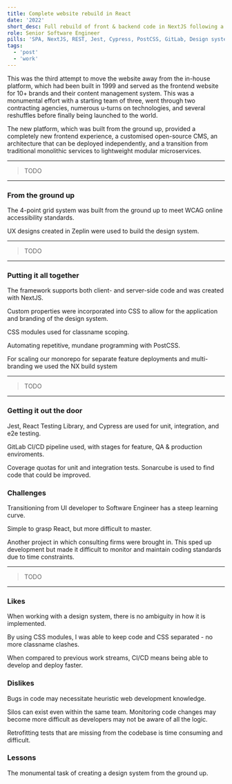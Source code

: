 ```yaml
---
title: Complete website rebuild in React
date: '2022'
short_desc: Full rebuild of front & backend code in NextJS following a custom design system, high accessibility standards and precise UX guidelines. Focus on high performace across all devices.
role: Senior Software Engineer
pills: 'SPA, NextJS, REST, Jest, Cypress, PostCSS, GitLab, Design system, Performance'
tags:
  - 'post'
  - 'work'
---
```


This was the third attempt to move the website away from the in-house platform, which had been built in 1999 and served as the frontend website for 10+ brands and their content management system. This was a monumental effort with a starting team of three, went through two contracting agencies, numerous u-turns on technologies, and several reshuffles before finally being launched to the world.

The new platform, which was built from the ground up, provided a completely new frontend experience, a customised open-source CMS, an architecture that can be deployed independently, and a transition from traditional monolithic services to lightweight modular microservices.

---

> TODO

---

### From the ground up

The 4-point grid system was built from the ground up to meet WCAG online accessibility standards.

UX designs created in Zeplin were used to build the design system.

---

> TODO

---

### Putting it all together

The framework supports both client- and server-side code and was created with NextJS.

Custom properties were incorporated into CSS to allow for the application and branding of the design system.

CSS modules used for classname scoping.

Automating repetitive, mundane programming with PostCSS.

For scaling our monorepo for separate feature deployments and multi-branding we used the NX build system

---

> TODO

---

### Getting it out the door

Jest, React Testing Library, and Cypress are used for unit, integration, and e2e testing.

GitLab CI/CD pipeline used, with stages for feature, QA & production enviroments.

Coverage quotas for unit and integration tests. Sonarcube is used to find code that could be improved.

### Challenges

Transitioning from UI developer to Software Engineer has a steep learning curve.

Simple to grasp React, but more difficult to master.

Another project in which consulting firms were brought in. This sped up development but made it difficult to monitor and maintain coding standards due to time constraints.

---

> TODO

---

### Likes

When working with a design system, there is no ambiguity in how it is implemented.

By using CSS modules, I was able to keep code and CSS separated - no more classname clashes.

When compared to previous work streams, CI/CD means being able to develop and deploy faster.

### Dislikes

Bugs in code may necessitate heuristic web development knowledge.

Silos can exist even within the same team. Monitoring code changes may become more difficult as developers may not be aware of all the logic.

Retrofitting tests that are missing from the codebase is time consuming and difficult.

### Lessons

The monumental task of creating a design system from the ground up.
